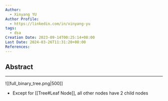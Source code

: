 ```yaml
---
Author:
  - Xinyang YU
Author Profile:
  - https://linkedin.com/in/xinyang-yu
tags:
  - dsa
Creation Date: 2023-09-14T00:25:14+08:00
Last Date: 2024-03-26T11:31:20+08:00
References: 
---
```

## Abstract
---
![[full_binary_tree.png|500]]
- Except for [[Tree#Leaf Node]], all other nodes have 2 child nodes
